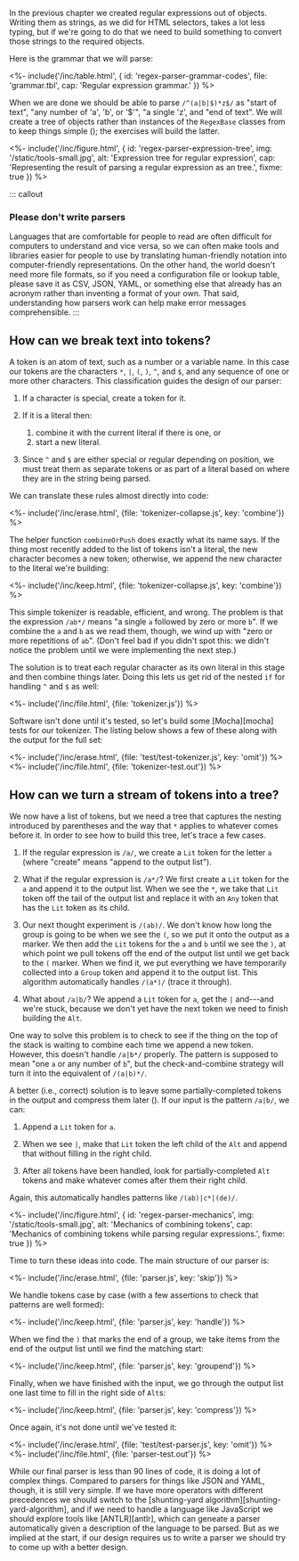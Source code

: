 ---
---

In the <x key="pattern-matching">previous chapter</x>
we created regular expressions out of objects.
Writing them as strings,
as we did for HTML selectors,
takes a lot less typing,
but if we're going to do that we need to build something
to convert those strings to the required objects.

Here is the grammar that we will parse:

<%- include('/inc/table.html', {
    id: 'regex-parser-grammar-codes',
    file: 'grammar.tbl',
    cap: 'Regular expression grammar.'
}) %>

When we are done
we should be able to parse `/^(a|b|$)*z$/` as
"start of text",
"any number of 'a', 'b', or '$'",
"a single 'z',
and "end of text".
We will create a tree of objects rather than instances of the `RegexBase` classes
from <x key="pattern-matching"></x> to keep things simple
(<f key="regex-parser-expression-tree"></f>);
the exercises will build the latter.

<%- include('/inc/figure.html', {
    id: 'regex-parser-expression-tree',
    img: '/static/tools-small.jpg',
    alt: 'Expression tree for regular expression',
    cap: 'Representing the result of parsing a regular expression as an tree.',
    fixme: true
}) %>

::: callout
### Please don't write parsers

Languages that are comfortable for people to read are often difficult for computers to understand
and vice versa,
so we can often make tools and libraries easier for people to use
by translating human-friendly notation into computer-friendly representations.
On the other hand,
the world doesn't need more file formats,
so if you need a configuration file or lookup table,
please save it as CSV, JSON, <g key="yaml">YAML</g>,
or something else that already has an acronym
rather than inventing a format of your own.
That said,
understanding how parsers work can help make error messages comprehensible.
:::

## How can we break text into tokens?

A <g key="token">token</g> is an atom of text,
such as a number or a variable name.
In this case our tokens are the characters `*`, `|`, `(`, `)`, `^`, and `$`,
and any sequence of one or more other characters.
This classification guides the design of our parser:

1.  If a character is special, create a token for it.

1.  If it is a <g key="literal">literal</a> then:
    1.  combine it with the current literal if there is one, or
    1.  start a new literal.

1.  Since `^` and `$` are either special or regular depending on position,
    we must treat them as separate tokens or as part of a literal
    based on where they are in the string being parsed.

We can translate these rules almost directly into code:

<%- include('/inc/erase.html', {file: 'tokenizer-collapse.js', key: 'combine'}) %>

The helper function `combineOrPush` does exactly what its name says.
If the thing most recently added to the list of tokens isn't a literal,
the new character becomes a new token;
otherwise,
we append the new character to the literal we're building:

<%- include('/inc/keep.html', {file: 'tokenizer-collapse.js', key: 'combine'}) %>

This simple tokenizer is readable, efficient, and wrong.
The problem is that the expression `/ab*/` means "a single `a` followed by zero or more `b`".
If we combine the `a` and `b` as we read them,
though,
we wind up with "zero or more repetitions of `ab`".
(Don't feel bad if you didn't spot this:
we didn't notice the problem until we were implementing the next step.)

The solution is to treat each regular character as its own literal in this stage
and then combine things later.
Doing this lets us get rid of the nested `if` for handling `^` and `$` as well:

<%- include('/inc/file.html', {file: 'tokenizer.js'}) %>

Software isn't done until it's tested,
so let's build some [Mocha][mocha] tests for our tokenizer.
The listing below shows a few of these
along with the output for the full set:

<%- include('/inc/erase.html', {file: 'test/test-tokenizer.js', key: 'omit'}) %>
<%- include('/inc/file.html', {file: 'tokenizer-test.out'}) %>

## How can we turn a stream of tokens into a tree?

We now have a list of tokens,
but we need a tree that captures the nesting introduced by parentheses
and the way that `*` applies to whatever comes before it.
In order to see how to build this tree,
let's trace a few cases.

1.  If the regular expression is `/a/`, we create a `Lit` token for the letter `a`
    (where "create" means "append to the output list").

1.  What if the regular expression is `/a*/`?
    We first create a `Lit` token for the `a` and append it to the output list.
    When we see the `*`,
    we take that `Lit` token off the tail of the output list
    and replace it with an `Any` token that has the `Lit` token as its child.

1.  Our next thought experiment is `/(ab)/`.
    We don't know how long the group is going to be when we see the `(`,
    so we put it onto the output as a marker.
    We then add the `Lit` tokens for the `a` and `b`
    until we see the `)`,
    at which point we pull tokens off the end of the output list
    until we get back to the `(` marker.
    When we find it,
    we put everything we have temporarily collected into a `Group` token and append it to the output list.
    This algorithm automatically handles `/(a*)/`
    (trace it through).

1.  What about `/a|b/`?
    We append a `Lit` token for `a`, get the `|` and---and we're stuck,
    because we don't yet have the next token we need to finish building the `Alt`.

One way to solve this problem is to check to see if the thing on the top of the stack is waiting to combine
each time we append a new token.
However,
this doesn't handle `/a|b*/` properly.
The pattern is supposed to mean "one `a` or any number of `b`",
but the check-and-combine strategy will turn it into the equivalent of `/(a|b)*/`.

A better (i.e., correct) solution is
to leave some partially-completed tokens in the output and compress them later
(<f key="regex-parser-mechanics"></f>).
If our input is the pattern `/a|b/`, we can:

1.  Append a `Lit` token for `a`.

1.  When we see `|`,
    make that `Lit` token the left child of the `Alt`
    and append that without filling in the right child.

1.  After all tokens have been handled,
    look for partially-completed `Alt` tokens and make whatever comes after them their right child.

Again, this automatically handles patterns like `/(ab)|c*|(de)/`.

<%- include('/inc/figure.html', {
    id: 'regex-parser-mechanics',
    img: '/static/tools-small.jpg',
    alt: 'Mechanics of combining tokens',
    cap: 'Mechanics of combining tokens while parsing regular expressions.',
    fixme: true
}) %>

Time to turn these ideas into code.
The main structure of our parser is:

<%- include('/inc/erase.html', {file: 'parser.js', key: 'skip'}) %>

We handle tokens case by case
(with a few assertions to check that patterns are <g key="well_formed">well formed</g>):

<%- include('/inc/keep.html', {file: 'parser.js', key: 'handle'}) %>

When we find the `)` that marks the end of a group,
we take items from the end of the output list
until we find the matching start:

<%- include('/inc/keep.html', {file: 'parser.js', key: 'groupend'}) %>

Finally,
when we have finished with the input,
we go through the output list one last time to fill in the right side of `Alt`s:

<%- include('/inc/keep.html', {file: 'parser.js', key: 'compress'}) %>

Once again,
it's not done until we've tested it:

<%- include('/inc/erase.html', {file: 'test/test-parser.js', key: 'omit'}) %>
<%- include('/inc/file.html', {file: 'parser-test.out'}) %>

While our final parser is less than 90 lines of code,
it is doing a lot of complex things.
Compared to parsers for things like JSON and YAML,
though,
it is still very simple.
If we have more operators with different <g key="precedence">precedences</g>
we should switch to the [shunting-yard algorithm][shunting-yard-algorithm],
and if we need to handle a language like JavaScript we should explore tools like [ANTLR][antlr],
which can geneate a parser automatically given a description of the language to be parsed.
But as we implied at the start,
if our design requires us to write a parser we should try to come up with a better design.
